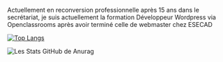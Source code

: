 Actuellement en reconversion professionnelle après 15 ans dans le secrétariat, je suis actuellement la formation Développeur Wordpress via Openclassrooms après avoir terminé celle de webmaster chez ESECAD

[![Top Langs](https://github-readme-stats.vercel.app/api/top-langs/?username=anuraghazra&layout=compact)](https://github.com/VanessaFauvet/github-readme-stats)

![Les Stats GitHub de Anurag](https://github-readme-stats.vercel.app/api?username=VanessaFauvet&show_icons=true)
